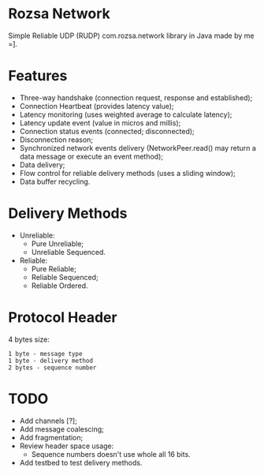 # Rozsa Network
Simple Reliable UDP (RUDP) com.rozsa.network library in Java made by me =].

# Features

- Three-way handshake (connection request, response and established);
- Connection Heartbeat (provides latency value);
- Latency monitoring (uses weighted average to calculate latency);
- Latency update event (value in micros and millis);
- Connection status events (connected; disconnected);
- Disconnection reason;
- Synchronized network events delivery (NetworkPeer.read() may return a data message or execute an event method);
- Data delivery;
- Flow control for reliable delivery methods (uses a sliding window);
- Data buffer recycling.

# Delivery Methods

- Unreliable:
  - Pure Unreliable;
  - Unreliable Sequenced.
- Reliable:
  - Pure Reliable;
  - Reliable Sequenced;
  - Reliable Ordered.

# Protocol Header

4 bytes size:

```
1 byte - message type
1 byte - delivery method
2 bytes - sequence number
```

# TODO

- Add channels [?];
- Add message coalescing;
- Add fragmentation;
- Review header space usage:
  - Sequence numbers doesn't use whole all 16 bits.
- Add testbed to test delivery methods.
